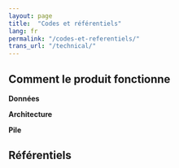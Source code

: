 ```yaml
---
layout: page
title:  "Codes et référentiels"
lang: fr
permalink: "/codes-et-referentiels/"
trans_url: "/technical/"
---
```


##  Comment le produit fonctionne

**Données**

**Architecture**

**Pile**

## Référentiels
